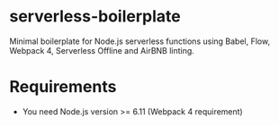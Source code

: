 # serverless-boilerplate

Minimal boilerplate for Node.js serverless functions using Babel, Flow, Webpack 4, Serverless Offline and AirBNB linting.

# Requirements

* You need Node.js version >= 6.11 (Webpack 4 requirement)
